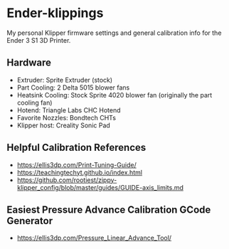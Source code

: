 # Ender-klippings
My personal Klipper firmware settings and general calibration info for the Ender 3 S1 3D Printer. 

## Hardware
- Extruder: Sprite Extruder (stock)
- Part Cooling: 2 Delta 5015 blower fans
- Heatsink Cooling: Stock Sprite 4020 blower fan (originally the part cooling fan)
- Hotend: Triangle Labs CHC Hotend
- Favorite Nozzles: Bondtech CHTs
- Klipper host: Creality Sonic Pad

## Helpful Calibration References
- https://ellis3dp.com/Print-Tuning-Guide/
- https://teachingtechyt.github.io/index.html
- https://github.com/rootiest/zippy-klipper_config/blob/master/guides/GUIDE-axis_limits.md

## Easiest Pressure Advance Calibration GCode Generator
- https://ellis3dp.com/Pressure_Linear_Advance_Tool/
